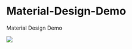 # Material-Design-Demo
Material Design Demo

<img src="https://github.com/hanxiaofeng/Material-Design-Demo/blob/master/image/one.gif"/>